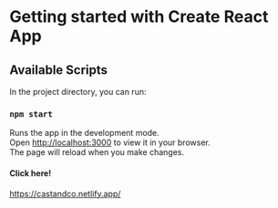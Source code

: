 # Getting started with Create React App

## Available Scripts
In the project directory, you can run:

### `npm start`
Runs the app in the development mode.\
Open [http://localhost:3000](http://localhost:3000) to view it in your browser. \
The page will reload when you make changes.

#### Click here! 
https://castandco.netlify.app/
